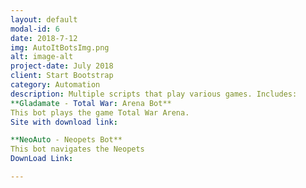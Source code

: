 ```yaml
---
layout: default
modal-id: 6
date: 2018-7-12
img: AutoItBotsImg.png
alt: image-alt
project-date: July 2018
client: Start Bootstrap
category: Automation
description: Multiple scripts that play various games. Includes:
**Gladamate - Total War: Arena Bot**
This bot plays the game Total War Arena. 
Site with download link:

**NeoAuto - Neopets Bot**
This bot navigates the Neopets 
DownLoad Link:

---
```

